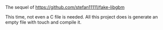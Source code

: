 The sequel of https://github.com/stefan11111/fake-libgbm

This time, not even a C file is needed. All this project does is generate an empty file with touch and compile it.

